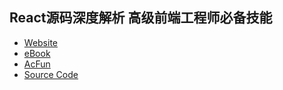 
## React源码深度解析 高级前端工程师必备技能
- [Website](https://coding.imooc.com/class/chapter/309.html)
- [eBook](https://react.jokcy.me/)
- [AcFun](https://www.acfun.cn/v/ac10303344)
- [Source Code](https://git.imooc.com/coding-309/react-class-source-code)

